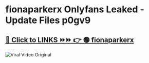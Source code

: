 
 # fionaparkerx Onlyfans Leaked - Update Files p0gv9

## <h2><a href="https://clipsfans.com/fionaparkerx&ref=git">🔗 Click to LINKS ⏩⏩ 👉 🟢 fionaparkerx </a></h2>

<a href="https://clipsfans.com/fionaparkerx&ref=git" rel="nofollow" data-target="animated-image.originalLink"><img src="https://i.ibb.co.com/xMMVF88/686577567.gif" alt="Viral Video Original" style="max-width: 100%; display: inline-block;" data-target="animated-image.originalImage"></a>


